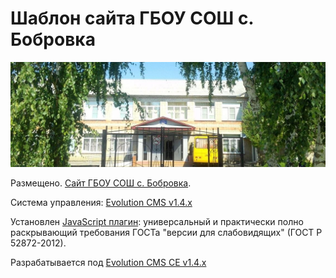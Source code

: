 # Шаблон сайта ГБОУ СОШ с. Бобровка

![ГБОУ СОШ с. Бобровка](src/slider.jpg "ГБОУ СОШ пос. Комсомольский")

Размещено. [Сайт ГБОУ СОШ с. Бобровка].

Система управления: [Evolution CMS v1.4.x]

Установлен [JavaScript плагин]: универсальный и практически полно раскрывающий требования ГОСТа "версии для слабовидящих" (ГОСТ Р 52872-2012).

[Evolution CMS v1.4.x]: https://github.com/evolution-cms/evolution/tree/1.4.x
[JavaScript плагин]: https://bvi.isvek.ru/
[ГОСТ Р 52872-2012]: https://bvi.isvek.ru/gost-p-52872-2012/
[Сайт ГБОУ СОШ с. Бобровка]: https://bobrovka-shkola.minobr63.ru/

Разрабатывается под [Evolution CMS CE v1.4.x](https://github.com/evocms-community/evolution/tree/1.4.x)
